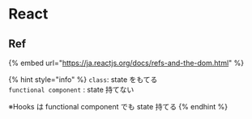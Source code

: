 # React

## Ref

{% embed url="https://ja.reactjs.org/docs/refs-and-the-dom.html" %}

{% hint style="info" %}
`class`:  state をもてる  
`functional component` : state 持てない

※Hooks は functional component でも state 持てる
{% endhint %}

